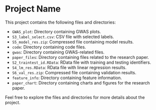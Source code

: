 # Project Name

This project contains the following files and directories:

- `GWAS_plot`: Directory containing GWAS plots.
- `S3_label_select.csv`: CSV file with selected labels.
- `S5_model_res.zip`: Compressed file containing model results.
- `code`: Directory containing code files.
- `gwas`: Directory containing GWAS-related files.
- `paper_files`: Directory containing files related to the research paper.
- `S2_traintest_id.RData`: RData file with training and testing identifiers.
- `S4_lm_res.RData`: RData file with linear regression results.
- `S6_val_res.zip`: Compressed file containing validation results.
- `feature_info`: Directory containing feature information.
- `paper_chart`: Directory containing charts and figures for the research paper.

Feel free to explore the files and directories for more details about the project.
